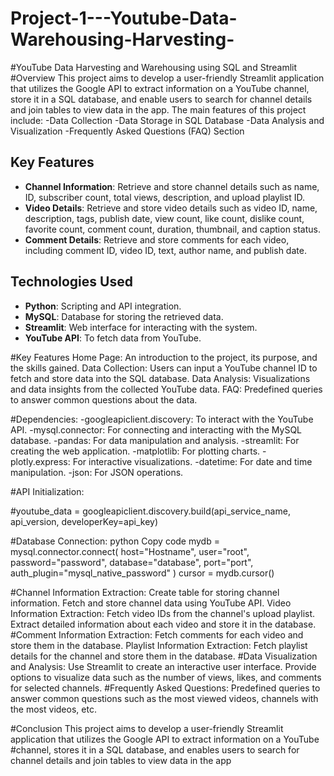 # Project-1---Youtube-Data-Warehousing-Harvesting-

#YouTube Data Harvesting and Warehousing using SQL and Streamlit
#Overview
          This project aims to develop a user-friendly Streamlit application that utilizes the Google API to extract information on a YouTube channel, store it in a SQL database, and enable users to search for channel details and join tables to view data in the app. The main features of this project include:
          -Data Collection
          -Data Storage in SQL Database
          -Data Analysis and Visualization
          -Frequently Asked Questions (FAQ) Section


## Key Features

- **Channel Information**: Retrieve and store channel details such as name, ID, subscriber count, total views, description, and upload playlist ID.
- **Video Details**: Retrieve and store video details such as video ID, name, description, tags, publish date, view count, like count, dislike count, favorite count, comment count, duration, thumbnail, and caption status.
- **Comment Details**: Retrieve and store comments for each video, including comment ID, video ID, text, author name, and publish date.

## Technologies Used

- **Python**: Scripting and API integration.
- **MySQL**: Database for storing the retrieved data.
- **Streamlit**: Web interface for interacting with the system.
- **YouTube API**: To fetch data from YouTube.

#Key Features
Home Page: 
          An introduction to the project, its purpose, and the skills gained.
Data Collection: 
          Users can input a YouTube channel ID to fetch and store data into the SQL database.
Data Analysis: 
          Visualizations and data insights from the collected YouTube data.
FAQ: 
          Predefined queries to answer common questions about the data.

#Dependencies:
-googleapiclient.discovery:
          To interact with the YouTube API.
-mysql.connector: 
          For connecting and interacting with the MySQL database.
-pandas: 
          For data manipulation and analysis.
-streamlit:
          For creating the web application.
-matplotlib:
          For plotting charts.
-plotly.express: 
          For interactive visualizations.
-datetime:
          For date and time manipulation.
-json: 
          For JSON operations.

#API Initialization:

#youtube_data = googleapiclient.discovery.build(api_service_name, api_version, developerKey=api_key)

#Database Connection:
python
Copy code
mydb = mysql.connector.connect(
    host="Hostname",
    user="root",
    password="password",
    database="database",
    port="port",
    auth_plugin="mysql_native_password"
)
cursor = mydb.cursor()

#Channel Information Extraction:
          Create table for storing channel information.
          Fetch and store channel data using YouTube API.
Video Information Extraction:
           Fetch video IDs from the channel's upload playlist.
          Extract detailed information about each video and store it in the database.
#Comment Information Extraction:
          Fetch comments for each video and store them in the database.
Playlist Information Extraction:
          Fetch playlist details for the channel and store them in the database.
#Data Visualization and Analysis:
          Use Streamlit to create an interactive user interface.
          Provide options to visualize data such as the number of views, likes, and comments for selected channels.
#Frequently Asked Questions:
          Predefined queries to answer common questions such as the most viewed videos, channels with the most videos, etc.

#Conclusion
          This project aims to develop a user-friendly Streamlit application that utilizes the Google API to extract information on a YouTube #channel, stores it in a SQL database, and enables users to search for channel details and join tables to view data in the app
           


